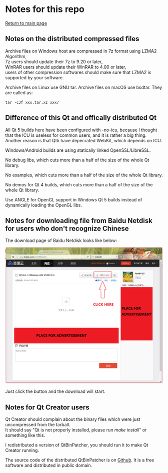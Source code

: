 # Notes for this repo

[Return to main page](index.md)

## Notes on the distributed compressed files

Archive files on Windows host are compressed in 7z format using LZMA2 Algorithm,   
7z users should update their 7z to 9.20 or later,   
WinRAR users should update their WinRAR to 4.00 or later,   
users of other compression softwares should make sure that LZMA2 is supported by your software.

Archive files on Linux use GNU tar. Archive files on macOS use bsdtar. They are called as:
```
tar -cJf xxx.tar.xz xxx/
```

## Difference of this Qt and offically distributed Qt

All Qt 5 builds here have been configured with -no-icu, because I thought that the ICU is useless for common users, and it is rather a big thing.  
Another reason is that Qt5 have depecrated WebKit, which depends on ICU.

Windows/Android builds are using statically linked OpenSSL/LibreSSL.

No debug libs, which cuts more than a half of the size of the whole Qt library.

No examples, which cuts more than a half of the size of the whole Qt library.

No demos for Qt 4 builds, which cuts more than a half of the size of the whole Qt library.

Use ANGLE for OpenGL support in Windows Qt 5 builds instead of dynamically loading the OpenGL libs.

## Notes for downloading file from Baidu Netdisk for users who don't recognize Chinese

The download page of Baidu Netdisk looks like below:

![pic](baidu_netdisk.png)

Just click the button and the download will start.

## Notes for Qt Creator users

Qt Creator should complain about the binary files which were just uncompressed from the tarball.  
It should say "Qt is not properly installed, please run _make install_" or something like this.

I redistributed a version of QtBinPatcher, you should run it to make Qt Creator running.

The source code of the distributed QtBinPatcher is on [Github](https://github.com/Fsu0413/QtBinPatcher). It is a free software and distributed in public domain.
